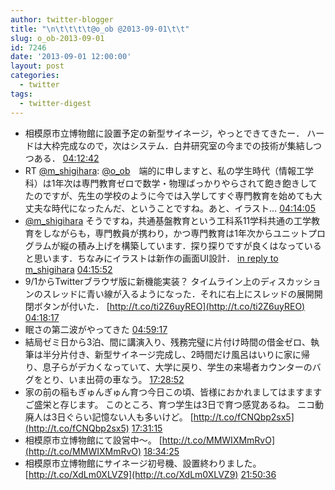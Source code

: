 ```yaml
---
author: twitter-blogger
title: "\n\t\t\t\t@o_ob @2013-09-01\t\t"
slug: o_ob-2013-09-01
id: 7246
date: '2013-09-01 12:00:00'
layout: post
categories:
  - twitter
tags:
  - twitter-digest
---
```


*   相模原市立博物館に設置予定の新型サイネージ，やっとできてきたー． ハードは大枠完成なので，次はシステム．白井研究室の今までの技術が集結しつつある． [04:12:42](http://twitter.com/o_ob/statuses/373886078509264896)
*   RT [@m_shigihara](http://twitter.com/m_shigihara): [@o_ob](http://twitter.com/o_ob)　端的に申しますと、私の学生時代（情報工学科）は1年次は専門教育ゼロで数学・物理ばっかりやらされて飽き飽きしてたのですが、先生の学校のように今では入学してすぐ専門教育を始めても大丈夫な時代になったんだ、ということですね。あと、イラスト… [04:14:05](http://twitter.com/o_ob/statuses/373886428276465664)
*   [@m_shigihara](http://twitter.com/m_shigihara) そうですね，共通基盤教育という工科系11学科共通の工学教育をしながらも，専門教員が携わり，かつ専門教育は1年次からユニットプログラムが縦の積み上げを構築しています．探り探りですが良くはなっていると思います．ちなみにイラストは新作の画面UI設計． [in reply to m_shigihara](http://twitter.com/m_shigihara/statuses/373883131238948864) [04:15:52](http://twitter.com/o_ob/statuses/373886875624161281)
*   9/1からTwitterブラウザ版に新機能実装？ タイムライン上のディスカッションのスレッドに青い線が入るようになった．それに右上にスレッドの展開開閉ボタンが付いた． [http://t.co/ti2Z6uyREO](http://t.co/ti2Z6uyREO) [04:18:17](http://twitter.com/o_ob/statuses/373887485647917056)
*   眠さの第二波がやってきた [04:59:17](http://twitter.com/o_ob/statuses/373897803426058240)
*   結局ゼミ日から3泊、間に講演入り、残務完璧に片付け時間の借金ゼロ、執筆は半分片付き、新型サイネージ完成し、2時間だけ風呂はいりに家に帰り、息子らがデカくなっていて、大学に戻り、学生の来場者カウンターのバグをとり、いま出荷の車なう。 [17:28:52](http://twitter.com/o_ob/statuses/374086442911166466)
*   家の前の稲もぎゅんぎゅん育つ今日この頃、皆様におかれましてはますますご盛栄と存じます。 このところ、育つ学生は3日で育つ感覚あるね。 ニコ動廃人は3日ぐらい記憶ない人も多いけど。 [http://t.co/fCNQbp2sx5](http://t.co/fCNQbp2sx5) [17:31:15](http://twitter.com/o_ob/statuses/374087041148932097)
*   相模原市立博物館にて設営中～。 [http://t.co/MMWIXMmRvO](http://t.co/MMWIXMmRvO) [18:34:25](http://twitter.com/o_ob/statuses/374102938123112448)
*   相模原市立博物館にサイネージ初号機、設置終わりました。 [http://t.co/XdLm0XLVZ9](http://t.co/XdLm0XLVZ9) [21:50:36](http://twitter.com/o_ob/statuses/374152309543956481)